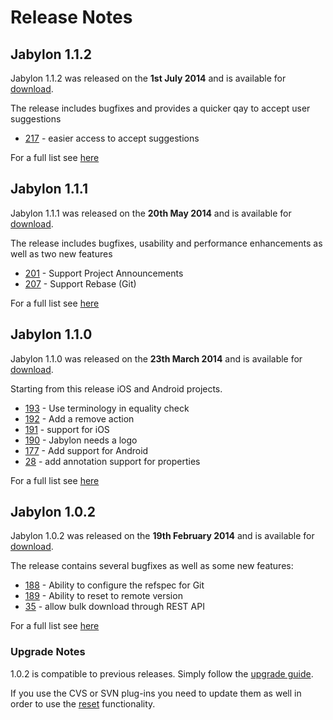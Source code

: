 
# Release Notes

## Jabylon 1.1.2

Jabylon 1.1.2 was released on the **1st July 2014** and is available for [download](download.html).

The release includes bugfixes and provides a quicker qay to accept user suggestions 

 * [217](https://github.com/jutzig/jabylon/issues/217) - easier access to accept suggestions
 
For a full list see [here](https://github.com/jutzig/jabylon/issues?milestone=7&amp;page=1&amp;state=closed "Issue List") 

## Jabylon 1.1.1

Jabylon 1.1.1 was released on the **20th May 2014** and is available for [download](download.html).

The release includes bugfixes, usability and performance enhancements as well as two new features 

 * [201](https://github.com/jutzig/jabylon/issues/201) - Support Project Announcements
 * [207](https://github.com/jutzig/jabylon/issues/207) - Support Rebase (Git)
 
For a full list see [here](https://github.com/jutzig/jabylon/issues?milestone=6&amp;page=1&amp;state=closed "Issue List") 

## Jabylon 1.1.0

Jabylon 1.1.0 was released on the **23th March 2014** and is available for [download](download.html). 

Starting from this release iOS and Android projects.

 * [193](https://github.com/jutzig/jabylon/issues/193) - Use terminology in equality check
 * [192](https://github.com/jutzig/jabylon/issues/192) - Add a remove action 
 * [191](https://github.com/jutzig/jabylon/issues/192) - support for iOS
 * [190](https://github.com/jutzig/jabylon/issues/190) - Jabylon needs a logo
 * [177](https://github.com/jutzig/jabylon/issues/177) - Add support for Android
 * [28](https://github.com/jutzig/jabylon/issues/28) - add annotation support for properties
 
For a full list see [here](https://github.com/jutzig/jabylon/issues?milestone=5&amp;page=1&amp;state=closed "Issue List")  
  

## Jabylon 1.0.2

Jabylon 1.0.2 was released on the **19th February 2014** and is available for [download](download.html). 

The release contains several bugfixes as well as some new features:

 * [188](https://github.com/jutzig/jabylon/issues/188) - Ability to configure the refspec for Git
 * [189](https://github.com/jutzig/jabylon/issues/189) - Ability to reset to remote version 
 * [35](https://github.com/jutzig/jabylon/issues/35) - allow bulk download through REST API
 
For a full list see [here](https://github.com/jutzig/jabylon/issues?milestone=4&amp;page=1&amp;state=closed "Issue List")  
  

### Upgrade Notes

1.0.2 is compatible to previous releases. Simply follow the [upgrade guide](upgrade.html). 

If you use the CVS or SVN plug-ins you need to update them as well in order to use the [reset](https://github.com/jutzig/jabylon/issues/189) functionality.